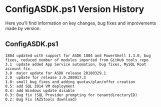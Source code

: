 # ConfigASDK.ps1 Version History
Here you'll find information on key changes, bug fixes and improvements made by version.

## ConfigASDK.ps1

    1804 updated with support for ASDK 1804 and PowerShell 1.3.0, bug fixes, reduced number of modules imported from GitHub tools repo
    3.1  update added App Service automation, bug fixes, MySQL Root account fix.
    3.0  major update for ASDK release 20180329.1
    2.0  update for release 1.0.280917.3 
    1.0: small bug fixes and adding quotas/plan/offer creation
    0.5: add SQL 2014 VM deployment
    0.4: add Windows update disable
    0.3: Bug fix (SQL Provider prompting for tenantdirectoryID)
    0.2: Bug Fix (AZStools download)